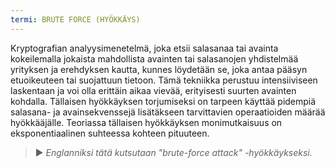```yaml
---
termi: BRUTE FORCE (HYÖKKÄYS)
---
```


Kryptografian analyysimenetelmä, joka etsii salasanaa tai avainta kokeilemalla jokaista mahdollista avainten tai salasanojen yhdistelmää yrityksen ja erehdyksen kautta, kunnes löydetään se, joka antaa pääsyn etuoikeuteen tai suojattuun tietoon. Tämä tekniikka perustuu intensiiviseen laskentaan ja voi olla erittäin aikaa vievää, erityisesti suurten avainten kohdalla. Tällaisen hyökkäyksen torjumiseksi on tarpeen käyttää pidempiä salasana- ja avainsekvenssejä lisätäkseen tarvittavien operaatioiden määrää hyökkääjälle. Teoriassa tällaisen hyökkäyksen monimutkaisuus on eksponentiaalinen suhteessa kohteen pituuteen.

> ► *Englanniksi tätä kutsutaan "brute-force attack" -hyökkäykseksi.*